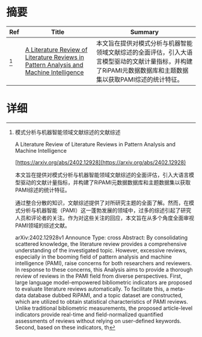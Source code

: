 # 摘要

| Ref | Title | Summary |
| --- | --- | --- |
| [^1] | [A Literature Review of Literature Reviews in Pattern Analysis and Machine Intelligence](https://arxiv.org/abs/2402.12928) | 本文旨在提供对模式分析与机器智能领域文献综述的全面评估，引入大语言模型驱动的文献计量指标，并构建了RiPAMI元数据数据库和主题数据集以获取PAMI综述的统计特征。 |

# 详细

[^1]: 模式分析与机器智能领域文献综述的文献综述

    A Literature Review of Literature Reviews in Pattern Analysis and Machine Intelligence

    [https://arxiv.org/abs/2402.12928](https://arxiv.org/abs/2402.12928)

    本文旨在提供对模式分析与机器智能领域文献综述的全面评估，引入大语言模型驱动的文献计量指标，并构建了RiPAMI元数据数据库和主题数据集以获取PAMI综述的统计特征。

    

    通过整合分散的知识，文献综述提供了对所研究主题的全面了解。然而，在模式分析与机器智能（PAMI）这一蓬勃发展的领域中，过多的综述引起了研究人员和评论者的关注。作为对这些关注的回应，本文旨在从多个角度全面审视PAMI领域的综述文献。

    arXiv:2402.12928v1 Announce Type: cross  Abstract: By consolidating scattered knowledge, the literature review provides a comprehensive understanding of the investigated topic. However, excessive reviews, especially in the booming field of pattern analysis and machine intelligence (PAMI), raise concerns for both researchers and reviewers. In response to these concerns, this Analysis aims to provide a thorough review of reviews in the PAMI field from diverse perspectives. First, large language model-empowered bibliometric indicators are proposed to evaluate literature reviews automatically. To facilitate this, a meta-data database dubbed RiPAMI, and a topic dataset are constructed, which are utilized to obtain statistical characteristics of PAMI reviews. Unlike traditional bibliometric measurements, the proposed article-level indicators provide real-time and field-normalized quantified assessments of reviews without relying on user-defined keywords. Second, based on these indicators, th
    

